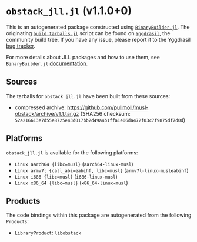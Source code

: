 # `obstack_jll.jl` (v1.1.0+0)

This is an autogenerated package constructed using [`BinaryBuilder.jl`](https://github.com/JuliaPackaging/BinaryBuilder.jl). The originating [`build_tarballs.jl`](https://github.com/JuliaPackaging/Yggdrasil/blob/0ddea28fd6f96d23d729458e6316ad5618834fa6/O/obstack/build_tarballs.jl) script can be found on [`Yggdrasil`](https://github.com/JuliaPackaging/Yggdrasil/), the community build tree.  If you have any issue, please report it to the Yggdrasil [bug tracker](https://github.com/JuliaPackaging/Yggdrasil/issues).

For more details about JLL packages and how to use them, see `BinaryBuilder.jl` [documentation](https://juliapackaging.github.io/BinaryBuilder.jl/dev/jll/).

## Sources

The tarballs for `obstack_jll.jl` have been built from these sources:

* compressed archive: https://github.com/pullmoll/musl-obstack/archive/v1.1.tar.gz (SHA256 checksum: `52a216613e7d55e8725e43d017bb2d49a4b1ffa1e06da472f03c7f9875df7d0d`)

## Platforms

`obstack_jll.jl` is available for the following platforms:

* `Linux aarch64 {libc=musl}` (`aarch64-linux-musl`)
* `Linux armv7l {call_abi=eabihf, libc=musl}` (`armv7l-linux-musleabihf`)
* `Linux i686 {libc=musl}` (`i686-linux-musl`)
* `Linux x86_64 {libc=musl}` (`x86_64-linux-musl`)

## Products

The code bindings within this package are autogenerated from the following `Products`:

* `LibraryProduct`: `libobstack`
